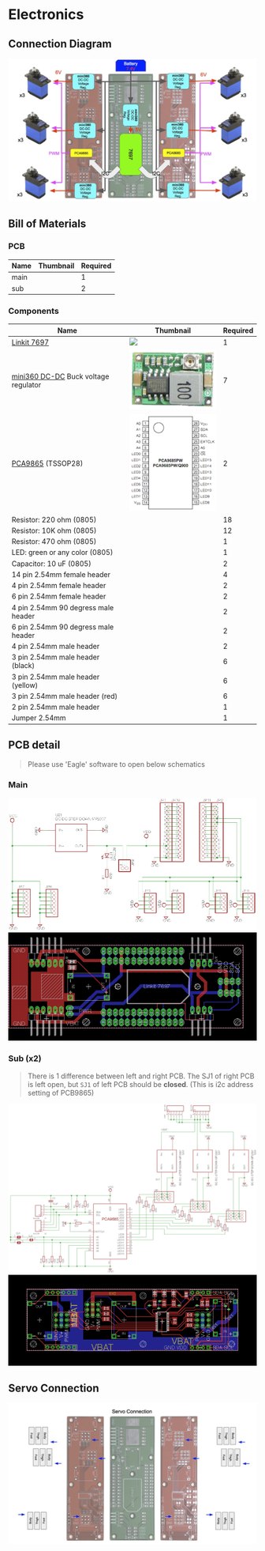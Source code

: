 # Electronics

## Connection Diagram

![connections](files/connections.jpg)

## Bill of Materials

### PCB

Name | Thumbnail | Required |
-------- | --------- | -------- |
main |           | 1 |
sub |           | 2 |

### Components

Name | Thumbnail | Required |
-------- | --------- | -------- |
[Linkit 7697](https://labs.mediatek.com/zh-tw/platform/linkit-7697) | <img width=200 src='https://labs.mediatek.com/images/img_hdk_7697.png'/> | 1 |
[mini360 DC-DC](https://www.aliexpress.com/w/wholesale-mini360-dc-dc.html) Buck voltage regulator | ![](files/mini360.png) | 7 |
[PCA9865](https://cdn-shop.adafruit.com/datasheets/PCA9685.pdf) (TSSOP28)| ![](files/pca9865.png) | 2 |
Resistor: 220 ohm (0805) | | 18 |
Resistor: 10K ohm (0805) | | 12 |
Resistor: 470 ohm (0805) | | 1 |
LED: green or any color (0805) | | 1 |
Capacitor: 10 uF (0805) | | 2 |
14 pin 2.54mm female header | | 4 |
4 pin 2.54mm female header | | 2 |
6 pin 2.54mm female header | | 2 |
4 pin 2.54mm 90 degress male header | | 2 |
6 pin 2.54mm 90 degress male header | | 2 |
4 pin 2.54mm male header | | 2 |
3 pin 2.54mm male header (black) | | 6 |
3 pin 2.54mm male header (yellow) | | 6 |
3 pin 2.54mm male header (red) | | 6 |
2 pin 2.54mm male header | | 1 |
Jumper 2.54mm | | 1 |

## PCB detail

> Please use 'Eagle' software to open below schematics

### Main

![main_sch](files/main_sch.png)
![main_brd](files/main_brd.png)

### Sub (x2)

> There is 1 difference between left and right PCB. The SJ1 of right PCB is left open, but `SJ1` of left PCB should be **closed**. (This is i2c address setting of PCB9865)

![sub_sch](files/sub_sch.png)
![sub_brd](files/sub_brd.png)


## Servo Connection

![servo_conn](files/servo_conn.jpg)
